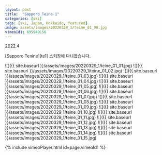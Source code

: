 ```yaml
---
layout: post
title:  "Sapporo Teine 1"
categories: [ski]
tags: [ski, Japan, Hokkaido, featured]
image: assets/images/20220329_1/teine_01_00.jpg
vimeoId1: 695940156
---
```

2022.4

[Sapporo Tenine][te1] 스키장에 다녀왔습니다.<br>

![]({{ site.baseurl }}/assets/images/20220329_1/teine_01_01.jpg)
![]({{ site.baseurl }}/assets/images/20220329_1/teine_01_02.jpg)
![]({{ site.baseurl }}/assets/images/20220329_1/teine_01_03.jpg)
![]({{ site.baseurl }}/assets/images/20220329_1/teine_01_04.jpg)
![]({{ site.baseurl }}/assets/images/20220329_1/teine_01_05.jpg)
![]({{ site.baseurl }}/assets/images/20220329_1/teine_01_06.jpg)
![]({{ site.baseurl }}/assets/images/20220329_1/teine_01_07.jpg)
![]({{ site.baseurl }}/assets/images/20220329_1/teine_01_08.jpg)
![]({{ site.baseurl }}/assets/images/20220329_1/teine_01_09.jpg)
![]({{ site.baseurl }}/assets/images/20220329_1/teine_01_10.jpg)
![]({{ site.baseurl }}/assets/images/20220329_1/teine_01_11.jpg)
![]({{ site.baseurl }}/assets/images/20220329_1/teine_01_12.jpg)
![]({{ site.baseurl }}/assets/images/20220329_1/teine_01_13.jpg)
![]({{ site.baseurl }}/assets/images/20220329_1/teine_01_14.jpg)
![]({{ site.baseurl }}/assets/images/20220329_1/teine_01_15.jpg)

{% include vimeoPlayer.html id=page.vimeoId1 %}

[teine1]: https://sapporo-teine.com/snow/lang/en/
